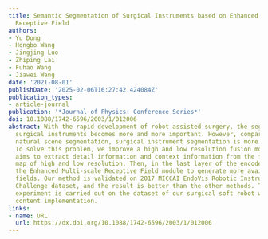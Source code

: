 ```yaml
---
title: Semantic Segmentation of Surgical Instruments based on Enhanced Multi-scale
  Receptive Field
authors:
- Yu Dong
- Hongbo Wang
- Jingjing Luo
- Zhiping Lai
- Fuhao Wang
- Jiawei Wang
date: '2021-08-01'
publishDate: '2025-02-06T16:27:42.424084Z'
publication_types:
- article-journal
publication: '*Journal of Physics: Conference Series*'
doi: 10.1088/1742-6596/2003/1/012006
abstract: With the rapid development of robot assisted surgery, the segmentation of
  surgical instruments becomes more and more important. However, compared with the
  natural scene segmentation, surgical instrument segmentation is more difficult.
  To solve this problem, we improve a high and low resolution fusion module, which
  aims to extract detail information and context information from the fusion feature
  map of high and low resolution. Then, in the last layer of the encoder, we propose
  the Enhanced Multi-scale Receptive Field module to generate more available receptive
  fields. Our method is validated on 2017 MICCAI EndoVis Robotic Instrument Segmentation
  Challenge dataset, and the result is better than the other methods. The extended
  experiment is carried out on the dataset of our surgical soft robot which has a
  content implementation.
links:
- name: URL
  url: https://dx.doi.org/10.1088/1742-6596/2003/1/012006
---
```

